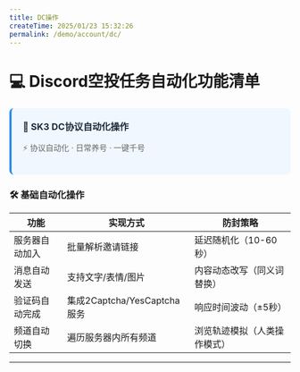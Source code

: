 ```yaml
---
title: DC操作
createTime: 2025/01/23 15:32:26
permalink: /demo/account/dc/
---
```

# 💻 Discord空投任务自动化功能清单

<div style="background: #f0f7ff; border-left: 4px solid #2d8cf0; padding: 20px; margin: 20px 0; border-radius: 8px;">
  <h3 style="color: #1a2b3c; margin-top:0;">🎯 SK3 DC协议自动化操作</h3>
  <p style="color: #666;">⚡ 协议自动化 · 日常养号 · 一键千号 </p>
</div>



### 🛠️ **基础自动化操作**
| 功能                | 实现方式                          | 防封策略                     |
|---------------------|----------------------------------|----------------------------|
| 服务器自动加入       | 批量解析邀请链接                  | 延迟随机化（10-60秒）       |
| 消息自动发送         | 支持文字/表情/图片                | 内容动态改写（同义词替换）   |
| 验证码自动完成       | 集成2Captcha/YesCaptcha服务       | 响应时间波动（±5秒）         |
| 频道自动切换         | 遍历服务器内所有频道              | 浏览轨迹模拟（人类操作模式） |

---

